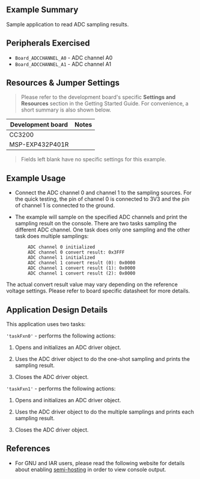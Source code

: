 ## Example Summary

Sample application to read ADC sampling results.

## Peripherals Exercised

* `Board_ADCCHANNEL_A0` - ADC channel A0
* `Board_ADCCHANNEL_A1` - ADC channel A1

## Resources & Jumper Settings

>Please refer to the development board's specific __Settings and Resources__
section in the Getting Started Guide. For convenience, a short summary is also
shown below.

| Development board | Notes                                                  |
| ----------------- | ------                                                 |
| CC3200            |                                                        |
| MSP-EXP432P401R   |                                                        |

> Fields left blank have no specific settings for this example.

## Example Usage

* Connect the ADC channel 0 and channel 1 to the sampling sources. For the quick
testing, the pin of channel 0 is connected to 3V3 and the pin of channel 1 is
connected to the ground.

* The example will sample on the specified ADC channels and print the sampling
result on the console. There are two tasks sampling the different ADC channel.
One task does only one sampling and the other task does multiple samplings:
```
        ADC channel 0 initialized
        ADC channel 0 convert result: 0x3FFF
        ADC channel 1 initialized
        ADC channel 1 convert result (0): 0x0000
        ADC channel 1 convert result (1): 0x0000
        ADC channel 1 convert result (2): 0x0000
```
The actual convert result value may vary depending on the reference voltage
settings. Please refer to board specific datasheet for more details.

## Application Design Details

This application uses two tasks:

`'taskFxn0'` - performs the following actions:

1. Opens and initializes an ADC driver object.

2. Uses the ADC driver object to do the one-shot sampling and prints the sampling
result.

3. Closes the ADC driver object.

`'taskFxn1'` - performs the following actions:

1. Opens and initializes an ADC driver object.

2. Uses the ADC driver object to do the multiple samplings and prints each sampling
result.

3. Closes the ADC driver object.

## References
* For GNU and IAR users, please read the following website for details
  about enabling [semi-hosting](http://processors.wiki.ti.com/index.php/TI-RTOS_Examples_SemiHosting)
  in order to view console output.
